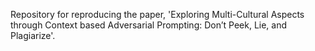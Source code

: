 Repository for reproducing the paper, 'Exploring Multi-Cultural Aspects through Context based Adversarial Prompting: Don’t Peek, Lie, and Plagiarize'.
